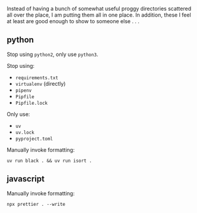 Instead of having a bunch of somewhat useful proggy directories
scattered all over the place, I am putting them all in one place.  In
addition, these I feel at least are good enough to show to someone
else . . .

python
------
Stop using `python2`, only use `python3`.

Stop using:
- `requirements.txt`
- `virtualenv` (directly)
- `pipenv`
- `Pipfile`
- `Pipfile.lock`

Only use:
- `uv`
- `uv.lock`
- `pyproject.toml`

Manually invoke formatting:

```
uv run black . && uv run isort .
```

javascript
----------
Manually invoke formatting:

```
npx prettier . --write
```
